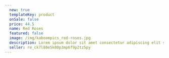 ```yaml
---
  new: true
  templateKey: product
  onSale: false
  price: 44.5
  name: Red Roses
  featured: false
  image: /img/kaboompics_red-roses.jpg
  description: Lorem ipsum dolor sit amet consectetur adipiscing elit sed do eiusmod tempor incididunt ut labore et dolore magna aliqua. Ut enim ad minim veniam quis nostrud exercitation ullamco laboris nisi ut aliquip ex ea commodo consequat.
  seller: re_ck7l80e5k00p3mp6f9p2tz5py
---
```

